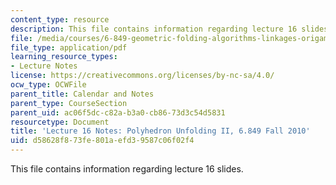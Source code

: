```yaml
---
content_type: resource
description: This file contains information regarding lecture 16 slides.
file: /media/courses/6-849-geometric-folding-algorithms-linkages-origami-polyhedra-fall-2012/d58628f873fe801aefd39587c06f02f4_MIT6_849F12_L16.pdf
file_type: application/pdf
learning_resource_types:
- Lecture Notes
license: https://creativecommons.org/licenses/by-nc-sa/4.0/
ocw_type: OCWFile
parent_title: Calendar and Notes
parent_type: CourseSection
parent_uid: ac06f5dc-c82a-b3a0-cb86-73d3c54d5831
resourcetype: Document
title: 'Lecture 16 Notes: Polyhedron Unfolding II, 6.849 Fall 2010'
uid: d58628f8-73fe-801a-efd3-9587c06f02f4
---
```

This file contains information regarding lecture 16 slides.